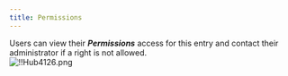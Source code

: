 ```yaml
---
title: Permissions
---
```

Users can view their ***Permissions*** access for this entry and contact their administrator if a right is not allowed.  
![!!Hub4126.png](https://webdevolutions.azureedge.net/docs/en/hub/Hub4126.png) 

